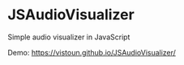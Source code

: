 # JSAudioVisualizer
 
Simple audio visualizer in JavaScript 

Demo: https://vistoun.github.io/JSAudioVisualizer/
